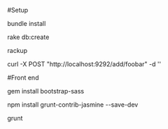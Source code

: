 #Setup

bundle install

rake db:create

rackup

curl -X POST "http://localhost:9292/add/foobar"  -d ''


#Front end

gem install bootstrap-sass

npm install grunt-contrib-jasmine --save-dev

grunt
